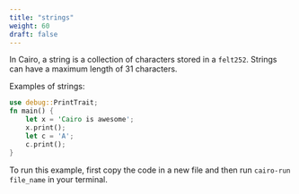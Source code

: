 ```yaml
---
title: "strings"
weight: 60
draft: false
---
```

In Cairo, a string is a collection of characters stored in a `felt252`. Strings can have a maximum length of 31 characters.

Examples of strings:

```rust {.codebox}
use debug::PrintTrait;
fn main() {
    let x = 'Cairo is awesome';
    x.print();
    let c = 'A';
    c.print();
}
```

To run this example, first copy the code in a new file and then run ```cairo-run file_name``` in your terminal.

